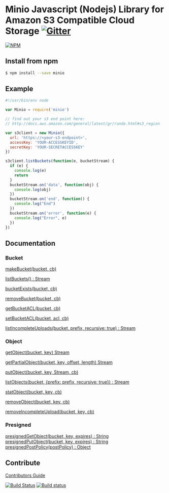 # Minio Javascript (Nodejs) Library for Amazon S3 Compatible Cloud Storage [![Gitter](https://badges.gitter.im/Join%20Chat.svg)](https://gitter.im/minio/minio?utm_source=badge&utm_medium=badge&utm_campaign=pr-badge&utm_content=badge)

[![NPM](https://nodei.co/npm/minio.png)](https://nodei.co/npm/minio/)

## Install from npm

```sh
$ npm install --save minio
```

## Example

```js
#!/usr/bin/env node

var Minio = require('minio')

// find out your s3 end point here:
// http://docs.aws.amazon.com/general/latest/gr/rande.html#s3_region

var s3client = new Minio({
  url: 'https://<your-s3-endpoint>',
  accessKey: 'YOUR-ACCESSKEYID',
  secretKey: 'YOUR-SECRETACCESSKEY'
})

s3client.listBuckets(function(e, bucketStream) {
  if (e) {
    console.log(e)
    return
  }
  bucketStream.on('data', function(obj) {
    console.log(obj)
  })
  bucketStream.on('end', function() {
    console.log("End")
  })
  bucketStream.on('error', function(e) {
    console.log("Error", e)
  })
})

```

## Documentation

### Bucket

[makeBucket(bucket, cb)](examples/make-bucket.js)

[listBuckets() : Stream](examples/list-buckets.js)

[bucketExists(bucket, cb)](examples/bucket-exists.js)

[removeBucket(bucket, cb)](examples/remove-bucket.js)

[getBucketACL(bucket, cb)](examples/get-bucket-acl.js)

[setBucketACL(bucket, acl, cb)](examples/set-bucket-acl.js)

[listIncompleteUploads(bucket, prefix, recursive: true) : Stream](examples/list-incomplete-uploads.js)

### Object

[getObject(bucket, key) Stream](examples/get-object.js)

[getPartialObject(bucket, key, offset, length) Stream](examples/get-partialobject.js)

[putObject(bucket, key, Stream, cb)](examples/put-object.js)

[listObjects(bucket, {prefix: prefix, recursive: true}) : Stream](examples/list-objects.js)

[statObject(bucket, key, cb)](examples/stat-object.js)

[removeObject(bucket, key, cb)](examples/remove-object.js)

[removeIncompleteUpload(bucket, key, cb)](examples/remove-incomplete-upload.js)

### Presigned

[presignedGetObject(bucket, key, expires) : String](examples/presinged-getobject.js)
[presignedPutObject(bucket, key, expires) : String](examples/presinged-putobject.js)
[presignedPostPolicy(postPolicy) : Object](examples/presigned-postobject.js)

## Contribute

[Contributors Guide](./CONTRIBUTING.md)

[![Build Status](https://travis-ci.org/minio/minio-js.svg)](https://travis-ci.org/minio/minio-js)
[![Build status](https://ci.appveyor.com/api/projects/status/402thana800k00fv?svg=true)](https://ci.appveyor.com/project/harshavardhana/minio-js)
